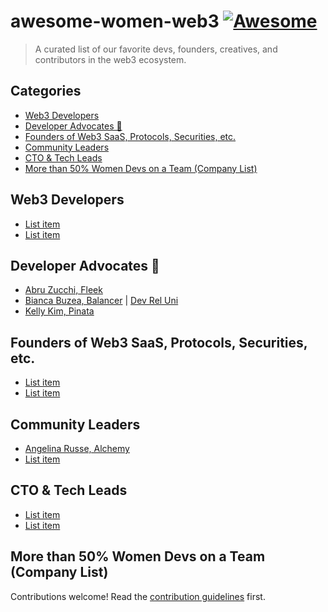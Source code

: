 # awesome-women-web3 [![Awesome](https://awesome.re/badge.svg)](https://awesome.re)

> A curated list of our favorite devs, founders, creatives, and contributors in the web3 ecosystem. 


## Categories

  - [Web3 Developers](#web3-developers)
  - [Developer Advocates 🥑](#developer-advocates)
  - [Founders of Web3 SaaS, Protocols, Securities, etc.](#founders-of-web3-saas-protocols-securities-etc)
  - [Community Leaders](#community-leaders)
  - [CTO & Tech Leads](#cto)
  - [More than 50% Women Devs on a Team (Company List)](#more-than-50-women-devs-on-a-team-company-list)

## Web3 Developers

- [List item](http://example.com)
- [List item](http://example.com)

## Developer Advocates 🥑

- [Abru Zucchi, Fleek](https://twitter.com/abruzuc)
- [Bianca Buzea, Balancer](https://twitter.com/abruzuc) | [Dev Rel Uni](https://www.devreluni.com/)
- [Kelly Kim, Pinata ](https://twitter.com/kellykim_xyz)


## Founders of Web3 SaaS, Protocols, Securities, etc. 

- [List item](http://example.com)
- [List item](http://example.com)

## Community Leaders

- [Angelina Russe, Alchemy](https://twitter.com/angelinarusse)
- [List item](http://example.com)

## CTO & Tech Leads

- [List item](http://example.com)
- [List item](http://example.com)


## More than 50% Women Devs on a Team (Company List)

Contributions welcome! Read the [contribution guidelines](contributing.md) first.
